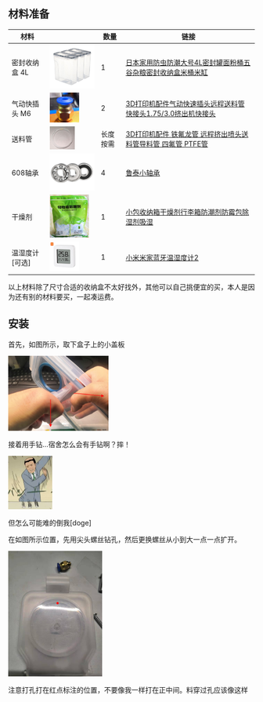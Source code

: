## 材料准备

| 材料         | |  数量     | 链接 |
| ------------ | :------- | ---- | ---- |
| 密封收纳盒   4L | <img src="./picture/收纳盒.png" alt="收纳盒" style="zoom:25%;" /> | 1 |[日本家用防虫防潮大号4L密封罐面粉桶五谷杂粮密封收纳盒米桶米缸](https://m.tb.cn/h.fYsICUX)|
| 气动快插头    M6 | <img src="./picture/快接头.jpg" alt="快插头" style="zoom:6%;" /> | 2 | [3D打印机配件气动快速插头远程送料管快接头1.75/3.0挤出机快接头](https://item.taobao.com/item.htm?spm=a1z09.2.0.0.24ad2e8dDTNr03&id=610569261201&_u=5d8i0fp68f6) |
| 送料管       | <img src="./picture/送料管.jpg" alt="送料管" style="zoom:5%;" /> |  长度按需    |[3D打印机配件 铁氟龙管 远程挤出喷头送料管导料管 四氟管 PTFE管](https://item.taobao.com/item.htm?spm=a1z09.2.0.0.24ad2e8dDTNr03&id=613273402221&_u=5d8i0fp7a60)|
| 608轴承 | <img src="./picture/小轴承.png" alt="4" style="zoom:25%;" /> | 4 |[鲁泰小轴承](https://m.tb.cn/h.f1pJw1m)|
| 干燥剂 | <img src="./picture/干燥剂.png" alt="干燥剂" style="zoom:15%;" /> | 1 |[小包收纳箱干燥剂行李箱防潮剂防霉包除湿剂吸湿](https://m.tb.cn/h.fX9g7Fe)|
| 温湿度计[可选] | ![温湿度计](./picture/温湿度计.jpg) | 1 |[小米米家蓝牙温湿度计2](https://m.tb.cn/h.fYHgNsa)|

以上材料除了尺寸合适的收纳盒不太好找外，其他可以自己挑便宜的买，本人是因为还有别的材料要买，一起凑运费。

## 安装

首先，如图所示，取下盒子上的小盖板

<img src="./picture/取下盖板.jpg" alt="取下盖板" style="zoom: 20%;" />

接着用手钻...宿舍怎么会有手钻啊？摔！

<img src="picture/坑爹呢.jpeg" alt="坑爹呢" style="zoom:25%;" />

但怎么可能难的倒我[doge]

在如图所示位置，先用尖头螺丝钻孔，然后更换螺丝从小到大一点一点扩开。

<img src="picture/打孔.jpg" alt="打孔" style="zoom: 25%;" />

注意打孔打在红点标注的位置，不要像我一样打在正中间。料穿过孔应该像这样

